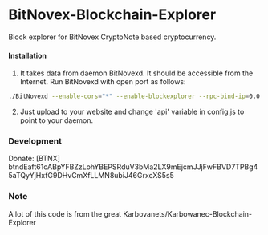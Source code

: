 # BitNovex-Blockchain-Explorer
Block explorer for BitNovex CryptoNote based cryptocurrency.

#### Installation

1) It takes data from daemon BitNovexd. It should be accessible from the Internet. Run BitNovexd with open port as follows:
```bash
./BitNovexd --enable-cors="*" --enable-blockexplorer --rpc-bind-ip=0.0.0.0 --rpc-bind-port=35223
```
2) Just upload to your website and change 'api' variable in config.js to point to your daemon.


### Development

Donate: [BTNX] btndEaft61oABpYFBZzLohYBEPSRduV3bMa2LX9mEjcmJJjFwFBVD7TPBg45aTQyYjHxfG9DHvCmXfLLMN8ubiJ46GrxcXS5s5

### Note

A lot of this code is from the great Karbovanets/Karbowanec-Blockchain-Explorer
